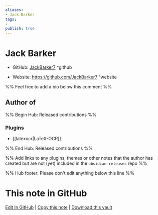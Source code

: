 ```yaml
---
aliases:
- Jack Barker
tags:
- 
publish: true
---
```


# Jack Barker

- GitHub: [JackBarker7](https://github.com/JackBarker7/) ^github
<!-- - Discord: `@` ^discord-->
- Website: <https://github.com/JackBarker7> ^website
<!-- - [[Publish sites|Publish site]]: <https://> ^publish-->

%% Feel free to add a bio below this comment %%


## Author of

%% Begin Hub: Released contributions %%
### Plugins
- [[latexocr|LaTeX-OCR]]

%% End Hub: Released contributions %%

%% Add links to any plugins, themes or other notes that the author has created but are not (yet) included in the `obsidian-releases` repo %%

<!--
### Unlisted plugins
-->

<!--
### Others
-->

<!--
## Sponsor this author
-->

<!-- - [[GitHub sponsors]]: [Sponsor @JackBarker7 on GitHub Sponsors](https://github.com/sponsors/JackBarker7) ^github-sponsor-->
<!-- - [[Buy me a coffee]]: <https://> ^buy-me-a-coffee-->
<!-- - [[PayPal]]: <https://> ^paypal-->
<!-- - [[Patreon]]: <https://> ^patreon-->

<!--
## Follow this author
-->

<!-- - [[YouTube Channels|On YouTube]]: <https://> ^youtube-->
<!-- - Twitter: <https://> ^twitter-->
<!-- - ... -->

%% Hub footer: Please don't edit anything below this line %%

# This note in GitHub

<span class="git-footer">[Edit In GitHub](https://github.dev/obsidian-community/obsidian-hub/blob/main/01%20-%20Community/People/JackBarker7.md "git-hub-edit-note") | [Copy this note](https://raw.githubusercontent.com/obsidian-community/obsidian-hub/main/01%20-%20Community/People/JackBarker7.md "git-hub-copy-note") | [Download this vault](https://github.com/obsidian-community/obsidian-hub/archive/refs/heads/main.zip "git-hub-download-vault") </span>
